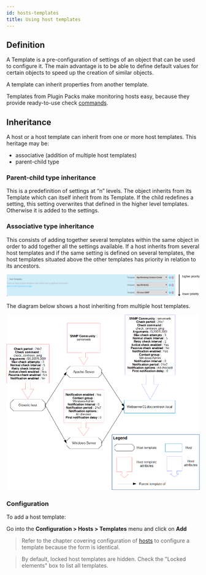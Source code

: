 ```yaml
---
id: hosts-templates
title: Using host templates
---
```


## Definition

A Template is a pre-configuration of settings of an object that can be used to
configure it. The main advantage is to be able to define default values for
certain objects to speed up the creation of similar objects.

A template can inherit properties from another template.

Templates from Plugin Packs make monitoring hosts easy, because they provide ready-to-use check [commands](commands).

## Inheritance

A host or a host template can inherit from one or more host templates. This
heritage may be:

  - associative (addition of multiple host templates)
  - parent-child type

### Parent-child type inheritance

This is a predefinition of settings at “n” levels. The object inherits from its
Template which can itself inherit from its Template. If the child redefines a
setting, this setting overwrites that defined in the higher level templates.
Otherwise it is added to the settings.

### Associative type inheritance

This consists of adding together several templates within the same object in
order to add together all the settings available. If a host inherits from
several host templates and if the same setting is defined on several templates,
the host templates situated above the other templates has priority in relation
to its ancestors.

![image](../../assets/configuration/09hostmodels.png)

The diagram below shows a host inheriting from multiple host templates.

![image](../../assets/configuration/09hostmodelsheritage.png)

### Configuration

To add a host template:

Go into the **Configuration > Hosts > Templates** menu and click on **Add**

> Refer to the chapter covering configuration of
> [hosts](hosts-create) to configure a template because the form
> is identical.

> By default, locked host templates are hidden. Check the "Locked elements" box
> to list all templates.
